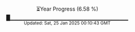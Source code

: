 <p align="center">
⏳Year Progress (6.58 %)<br>
█▁▁▁▁▁▁▁▁▁▁▁▁▁▁▁▁▁▁▁▁▁▁▁▁▁▁▁▁▁ <br>
<sub>Updated: Sat, 25 Jan 2025 00:10:43 GMT</sub>
</p>

